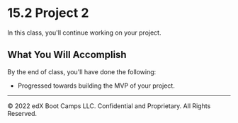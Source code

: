 # 15.2 Project 2
In this class, you'll continue working on your project.

## What You Will Accomplish
By the end of class, you'll have done the following:

* Progressed towards building the MVP of your project.

---
© 2022 edX Boot Camps LLC. Confidential and Proprietary. All Rights Reserved.